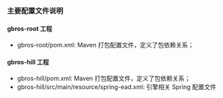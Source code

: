 ### 主要配置文件说明

#### gbros-root 工程

- gbros-root/pom.xml: Maven 打包配置文件，定义了包依赖关系；

#### gbros-hill 工程

- gbros-hill/pom.xml: Maven 打包配置文件，定义了包依赖关系；
- gbros-hill/src/main/resource/spring-ead.xml: 引擎相关 Spring 配置文件